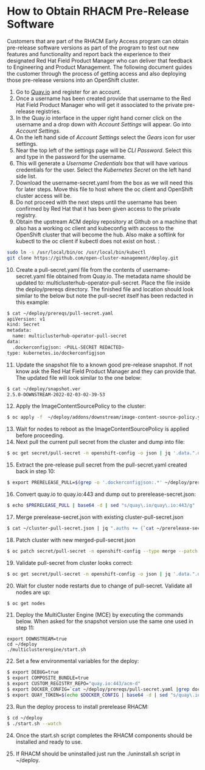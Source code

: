 # How to Obtain RHACM Pre-Release Software

Customers that are part of the RHACM Early Access program can obtain pre-release software versions as part of the program to test out new features and functionality and report back the experience to their designated Red Hat Field Product Manager who can deliver that feedback to Engineering and Product Management.  The following document guides the customer through the process of getting access and also deploying those pre-release versions into an OpenShift cluster.

1) Go to [Quay.io](https://quay.io) and register for an account.
2) Once a username has been created provide that username to the Red Hat Field Product Manager who will get it associated to the private pre-release registries.
3) In the Quay.io interface in the upper right hand corner click on the username and a drop down with *Account Settings* will appear.  Go into *Account Settings*.
4) On the left hand side of *Account Settings* select the *Gears* icon for user settings.
5) Near the top left of the settings page will be *CLI Password*.  Select this and type in the password for the username.
6) This will generate a *Username Credentials* box that will have various credentials for the user.  Select the *Kubernetes Secret* on the left hand side list.
7) Download the username-secret.yaml from the box as we will need this for later steps.   Move this file to host where the oc client and OpenShift cluster access will be. 
8) Do not proceed with the next steps until the username has been confirmed by Red Hat that it has been given access to the private registry.
9) Obtain the upstream ACM deploy repository at Github on a machine that also has a working oc client and kubeconfig with access to the OpenShift cluster that will become the hub.  Also make a softlink for kubectl to the oc client if kubectl does not exist on host. :
~~~bash
sudo ln -s /usr/local/bin/oc /usr/local/bin/kubectl
git clone https://github.com/open-cluster-management/deploy.git
~~~
10) Create a pull-secret.yaml file from the contents of username-secret.yaml file obtained from Quay.io.  The metadata name should be updated to: multiclusterhub-operator-pull-secret.  Place the file inside the deploy/prereqs directory.  The finished file and location should look similar to the below but note the pull-secret itself has been redacted in this example:
~~~bash
$ cat ~/deploy/prereqs/pull-secret.yaml 
apiVersion: v1
kind: Secret
metadata:
  name: multiclusterhub-operator-pull-secret
data:
  .dockerconfigjson: <PULL-SECRET REDACTED>
type: kubernetes.io/dockerconfigjson
~~~
11) Update the snapshot file to a known good pre-release snapshot.  If not know ask the Red Hat Field Product Manager and they can provide that.  The updated file will look similar to the one below:
~~~bash
$ cat ~/deploy/snapshot.ver 
2.5.0-DOWNSTREAM-2022-02-03-02-39-53
~~~
12) Apply the ImageContentSourcePolicy to the cluster:

~~~bash
$ oc apply -f  ~/deploy/addons/downstream/image-content-source-policy.yaml
~~~
13) Wait for nodes to reboot as the ImageContentSourcePolicy is applied before proceeding.
14) Next pull the current pull secret from the cluster and dump into file:
~~~bash
$ oc get secret/pull-secret -n openshift-config -o json | jq '.data.".dockerconfigjson"' | tr -d '"' | base64 -d > ~/cluster-pull-secret.json
~~~
15) Extract the pre-release pull secret from the pull-secret.yaml created back in step 10:
~~~bash
$ export PRERELEASE_PULL=$(grep -o '.dockerconfigjson:.*' ~/deploy/prereqs/pull-secret.yaml | cut -f2- -d: | sed 's/^[ \t]*//;s/[ \t]*$//')
~~~
16) Convert quay.io to quay.io:443 and dump out to prerelease-secret.json:
~~~bash
$ echo $PRERELEASE_PULL | base64 -d | sed "s/quay\.io/quay\.io:443/g" | tail -n +3 | head -n -2 > ~/prerelease-secret.json
~~~
17) Merge prerelease-secret.json with existing cluster-pull-secret.json
~~~bash
$ cat ~/cluster-pull-secret.json | jq ".auths += {`cat ~/prerelease-secret.json`}" > ~/merged-pull-secret.json
~~~
18) Patch cluster with new merged-pull-secret.json
~~~bash
$ oc patch secret/pull-secret -n openshift-config --type merge --patch '{"data":{".dockerconfigjson":"'$(cat ~/merged-pull-secret.json | tr -d '[:space:]' | base64 -w 0)'"}}'
~~~
19) Validate pull-secret from cluster looks correct:
~~~bash
$ oc get secret/pull-secret -n openshift-config -o json | jq '.data.".dockerconfigjson"' | tr -d '"' | base64 -d | python3 -m json.tool
~~~
20) Wait for cluster node restarts due to change of pull-secret.  Validate all nodes are up:
~~~bash
$ oc get nodes
~~~

21) Deploy the MultiCluster Engine (MCE) by executing the commands below.  When asked for the snapshot version use the same one used in step 11:
~~~
export DOWNSTREAM=true
cd ~/deploy
./multiclusterengine/start.sh
~~~
22) Set a few environmental variables for the deploy:
~~~bash
$ export DEBUG=true
$ export COMPOSITE_BUNDLE=true
$ export CUSTOM_REGISTRY_REPO="quay.io:443/acm-d"
$ export DOCKER_CONFIG=`cat ~/deploy/prereqs/pull-secret.yaml |grep dockerconfigjson:|cut -d: -f2|tr -d '[:space:]'`
$ export QUAY_TOKEN=$(echo $DOCKER_CONFIG | base64 -d | sed "s/quay\.io/quay\.io:443/g" | base64 -w 0)
~~~
23) Run the deploy process to install prerelease RHACM:
~~~bash
$ cd ~/deploy
$ ./start.sh --watch
~~~
24) Once the start.sh script completes the RHACM components should be installed and ready to use.

25) If RHACM should be uninstalled just run the ./uninstall.sh script in ~/deploy.
